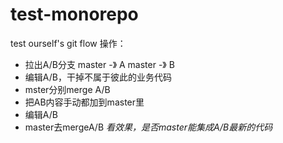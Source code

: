 # test-monorepo
test ourself's git flow
操作：
- 拉出A/B分支
master -》 A
master -》 B
- 编辑A/B，干掉不属于彼此的业务代码
- mster分别merge A/B
- 把AB内容手动都加到master里
- 编辑A/B
- master去mergeA/B
*看效果，是否master能集成A/B最新的代码*

